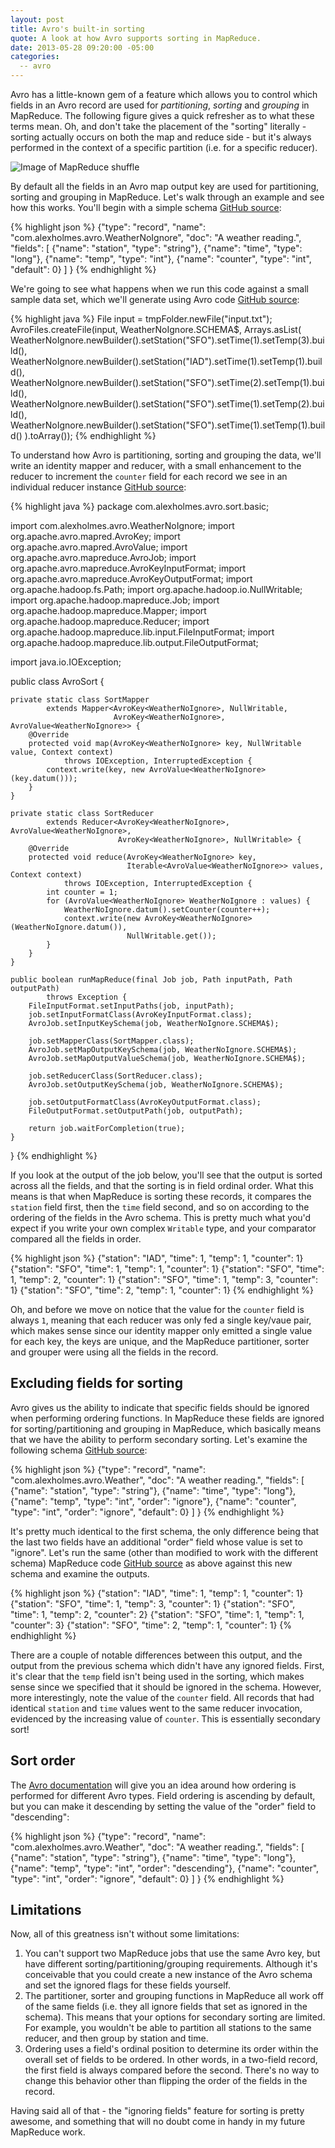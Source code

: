 ```yaml
---
layout: post
title: Avro's built-in sorting
quote: A look at how Avro supports sorting in MapReduce.
date: 2013-05-28 09:20:00 -05:00
categories:
  -- avro
---
```


Avro has a little-known gem of a feature which allows you to control which fields in an Avro record are used for
_partitioning_, _sorting_ and _grouping_ in MapReduce. The following figure gives a quick refresher as to what these
terms mean.  Oh, and don't take the placement of the "sorting" literally - sorting actually occurs on both the map and
reduce side - but it's always performed in the context of a specific partition (i.e. for a specific reducer).

![Image of MapReduce shuffle](/images/mr-shuffle.png)

By default all the fields in an Avro map output key are used for partitioning, sorting and grouping in MapReduce.
Let's walk through an example and see how this works. You'll begin with a simple schema
[GitHub source](https://github.com/alexholmes/avro-sorting/blob/master/src/main/avro/weather-noignores.avsc):

{% highlight json %}
{"type": "record", "name": "com.alexholmes.avro.WeatherNoIgnore",
 "doc": "A weather reading.",
 "fields": [
     {"name": "station", "type": "string"},
     {"name": "time", "type": "long"},
     {"name": "temp", "type": "int"},
     {"name": "counter", "type": "int", "default": 0}
 ]
}
{% endhighlight %}

We're going to see what happens when we run this code against a small sample data set, which we'll generate using
Avro code [GitHub source](https://github.com/alexholmes/avro-sorting/blob/master/src/test/java/com/alexholmes/avro/sort/AbstractAvroTest.java):

{% highlight java %}
File input = tmpFolder.newFile("input.txt");
AvroFiles.createFile(input, WeatherNoIgnore.SCHEMA$, Arrays.asList(
    WeatherNoIgnore.newBuilder().setStation("SFO").setTime(1).setTemp(3).build(),
    WeatherNoIgnore.newBuilder().setStation("IAD").setTime(1).setTemp(1).build(),
    WeatherNoIgnore.newBuilder().setStation("SFO").setTime(2).setTemp(1).build(),
    WeatherNoIgnore.newBuilder().setStation("SFO").setTime(1).setTemp(2).build(),
    WeatherNoIgnore.newBuilder().setStation("SFO").setTime(1).setTemp(1).build()
).toArray());
{% endhighlight %}

To understand how Avro is partitioning, sorting and grouping the data, we'll write an identity mapper and reducer, with
a small enhancement to the reducer to increment the `counter` field for each record we see in an individual reducer
instance
[GitHub source](https://github.com/alexholmes/avro-sorting/blob/master/src/main/java/com/alexholmes/avro/sort/basic/AvroSortDefault.java):

{% highlight java %}
package com.alexholmes.avro.sort.basic;

import com.alexholmes.avro.WeatherNoIgnore;
import org.apache.avro.mapred.AvroKey;
import org.apache.avro.mapred.AvroValue;
import org.apache.avro.mapreduce.AvroJob;
import org.apache.avro.mapreduce.AvroKeyInputFormat;
import org.apache.avro.mapreduce.AvroKeyOutputFormat;
import org.apache.hadoop.fs.Path;
import org.apache.hadoop.io.NullWritable;
import org.apache.hadoop.mapreduce.Job;
import org.apache.hadoop.mapreduce.Mapper;
import org.apache.hadoop.mapreduce.Reducer;
import org.apache.hadoop.mapreduce.lib.input.FileInputFormat;
import org.apache.hadoop.mapreduce.lib.output.FileOutputFormat;

import java.io.IOException;

public class AvroSort {

    private static class SortMapper
            extends Mapper<AvroKey<WeatherNoIgnore>, NullWritable,
                           AvroKey<WeatherNoIgnore>, AvroValue<WeatherNoIgnore>> {
        @Override
        protected void map(AvroKey<WeatherNoIgnore> key, NullWritable value, Context context)
                throws IOException, InterruptedException {
            context.write(key, new AvroValue<WeatherNoIgnore>(key.datum()));
        }
    }

    private static class SortReducer
            extends Reducer<AvroKey<WeatherNoIgnore>, AvroValue<WeatherNoIgnore>,
                            AvroKey<WeatherNoIgnore>, NullWritable> {
        @Override
        protected void reduce(AvroKey<WeatherNoIgnore> key,
                              Iterable<AvroValue<WeatherNoIgnore>> values, Context context)
                throws IOException, InterruptedException {
            int counter = 1;
            for (AvroValue<WeatherNoIgnore> WeatherNoIgnore : values) {
                WeatherNoIgnore.datum().setCounter(counter++);
                context.write(new AvroKey<WeatherNoIgnore>(WeatherNoIgnore.datum()),
                              NullWritable.get());
            }
        }
    }

    public boolean runMapReduce(final Job job, Path inputPath, Path outputPath)
            throws Exception {
        FileInputFormat.setInputPaths(job, inputPath);
        job.setInputFormatClass(AvroKeyInputFormat.class);
        AvroJob.setInputKeySchema(job, WeatherNoIgnore.SCHEMA$);

        job.setMapperClass(SortMapper.class);
        AvroJob.setMapOutputKeySchema(job, WeatherNoIgnore.SCHEMA$);
        AvroJob.setMapOutputValueSchema(job, WeatherNoIgnore.SCHEMA$);

        job.setReducerClass(SortReducer.class);
        AvroJob.setOutputKeySchema(job, WeatherNoIgnore.SCHEMA$);

        job.setOutputFormatClass(AvroKeyOutputFormat.class);
        FileOutputFormat.setOutputPath(job, outputPath);

        return job.waitForCompletion(true);
    }
}
{% endhighlight %}

If you look at the output of the job below, you'll see that the output is sorted across all the fields, and that the sorting
is in field ordinal order.
What this means is that when MapReduce is sorting these records, it compares the `station` field first,
then the `time` field second, and so on according to the ordering of the fields in the Avro schema.
This is pretty much what you'd expect if you write your own complex
`Writable` type, and your comparator compared all the fields in order.

{% highlight json %}
{"station": "IAD", "time": 1, "temp": 1, "counter": 1}
{"station": "SFO", "time": 1, "temp": 1, "counter": 1}
{"station": "SFO", "time": 1, "temp": 2, "counter": 1}
{"station": "SFO", "time": 1, "temp": 3, "counter": 1}
{"station": "SFO", "time": 2, "temp": 1, "counter": 1}
{% endhighlight %}

Oh, and before we move on notice that the value for the `counter` field is always `1`, meaning that each reducer was
only fed a single key/vaue pair, which makes sense since our identity mapper only emitted a single value for each key,
the keys are unique, and the MapReduce partitioner, sorter and grouper were using all the fields in the record.

## Excluding fields for sorting

Avro gives us the ability to indicate that specific fields should be ignored when performing ordering functions.
In MapReduce these fields are ignored for sorting/partitioning and grouping in MapReduce, which
basically means that we have the ability to perform secondary sorting. Let's examine the following schema
[GitHub source](https://github.com/alexholmes/avro-sorting/blob/master/src/main/avro/weather.avsc):

{% highlight json %}
{"type": "record", "name": "com.alexholmes.avro.Weather",
 "doc": "A weather reading.",
 "fields": [
     {"name": "station", "type": "string"},
     {"name": "time", "type": "long"},
     {"name": "temp", "type": "int", "order": "ignore"},
     {"name": "counter", "type": "int", "order": "ignore", "default": 0}
 ]
}
{% endhighlight %}

It's pretty much identical to the first schema, the only difference being that the last two fields have an additional
"order" field whose value is set to "ignore". Let's run the same (other than modified to work with the
different schema) MapReduce code
[GitHub source](https://github.com/alexholmes/avro-sorting/blob/master/src/main/java/com/alexholmes/avro/sort/basic/AvroSortWithIgnores.java)
as above against this new
schema and examine the outputs.

{% highlight json %}
{"station": "IAD", "time": 1, "temp": 1, "counter": 1}
{"station": "SFO", "time": 1, "temp": 3, "counter": 1}
{"station": "SFO", "time": 1, "temp": 2, "counter": 2}
{"station": "SFO", "time": 1, "temp": 1, "counter": 3}
{"station": "SFO", "time": 2, "temp": 1, "counter": 1}
{% endhighlight %}

There are a couple of notable differences between this output, and the output from the previous schema which
didn't have any ignored fields. First, it's clear that the `temp` field isn't being used in the sorting,
which makes sense since we specified that it should be ignored in the schema. However, more interestingly, note the
value of the `counter` field. All records that had identical `station` and `time` values went to the same reducer
invocation, evidenced by the increasing value of `counter`. This is essentially secondary sort!

## Sort order

The [Avro documentation](http://avro.apache.org/docs/current/spec.html#order) will give you an idea around how
ordering is performed for different Avro types. Field ordering is ascending by default, but you can make it descending
by setting the value of the "order" field to "descending":

{% highlight json %}
{"type": "record", "name": "com.alexholmes.avro.Weather",
 "doc": "A weather reading.",
 "fields": [
     {"name": "station", "type": "string"},
     {"name": "time", "type": "long"},
     {"name": "temp", "type": "int", "order": "descending"},
     {"name": "counter", "type": "int", "order": "ignore", "default": 0}
 ]
}
{% endhighlight %}


## Limitations

Now, all of this greatness isn't without some limitations:

1. You can't support two MapReduce jobs that use the same Avro key, but have different sorting/partitioning/grouping requirements.
Although it's conceivable that you could create a new instance of the Avro schema and set the ignored flags for these fields yourself.
2. The partitioner, sorter and grouping functions in MapReduce all work off of the same fields (i.e. they all ignore
fields that set as ignored in the schema). This means that your options for secondary sorting are limited.
For example, you wouldn't be able to partition all stations to the same reducer, and then
group by station and time.
3. Ordering uses a field's ordinal position to determine its order within the overall set of fields to be ordered.
In other words, in a two-field record, the first field is always compared before the second. There's no way to change
this behavior other than flipping the order of the fields in the record.

Having said all of that - the "ignoring fields" feature for sorting is pretty awesome, and something that will no
doubt come in handy in my future MapReduce work.